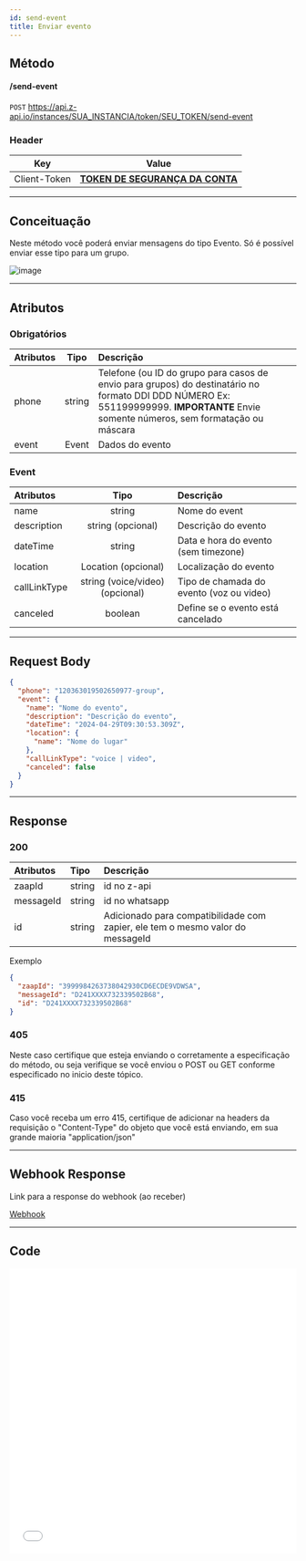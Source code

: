 ```yaml
---
id: send-event
title: Enviar evento
---
```


## Método

#### /send-event

`POST` https://api.z-api.io/instances/SUA_INSTANCIA/token/SEU_TOKEN/send-event

### Header

|     Key      |                            Value                            |
| :----------: | :---------------------------------------------------------: |
| Client-Token | **[TOKEN DE SEGURANÇA DA CONTA](../security/client-token)** |

---

## Conceituação

Neste método você poderá enviar mensagens do tipo Evento. Só é possível enviar esse tipo para um grupo.

![image](../../img/SendingEvent.jpeg)

---

## Atributos

### Obrigatórios

| Atributos | Tipo | Descrição |
| :-- | :-: | :-- |
| phone | string | Telefone (ou ID do grupo para casos de envio para grupos) do destinatário no formato DDI DDD NÚMERO Ex: 551199999999. **IMPORTANTE** Envie somente números, sem formatação ou máscara |
| event | Event | Dados do evento |

### Event

| Atributos | Tipo | Descrição |
| :-- | :-: | :-- |
| name | string | Nome do event |
| description | string (opcional) | Descrição do evento |
| dateTime | string | Data e hora do evento (sem timezone) |
| location | Location (opcional) | Localização do evento |
| callLinkType | string (voice/video) (opcional) | Tipo de chamada do evento (voz ou video) |
| canceled | boolean | Define se o evento está cancelado |

---

## Request Body

```json
{
  "phone": "120363019502650977-group",
  "event": {
    "name": "Nome do evento",
    "description": "Descrição do evento",
    "dateTime": "2024-04-29T09:30:53.309Z",
    "location": {
      "name": "Nome do lugar"
    },
    "callLinkType": "voice | video",
    "canceled": false
  }
}
```

---

## Response

### 200

| Atributos | Tipo | Descrição |
| :-- | :-- | :-- |
| zaapId | string | id no z-api |
| messageId | string | id no whatsapp |
| id | string | Adicionado para compatibilidade com zapier, ele tem o mesmo valor do messageId |

Exemplo

```json
{
  "zaapId": "3999984263738042930CD6ECDE9VDWSA",
  "messageId": "D241XXXX732339502B68",
  "id": "D241XXXX732339502B68"
}
```

### 405

Neste caso certifique que esteja enviando o corretamente a especificação do método, ou seja verifique se você enviou o POST ou GET conforme especificado no inicio deste tópico.

### 415

Caso você receba um erro 415, certifique de adicionar na headers da requisição o "Content-Type" do objeto que você está enviando, em sua grande maioria "application/json"

---

## Webhook Response

Link para a response do webhook (ao receber)

[Webhook](../webhooks/on-message-received#exemplo-de-retorno-de-evento)

---

## Code

<iframe src="//api.apiembed.com/?source=https://raw.githubusercontent.com/Z-API/z-api-docs/main/json-examples/send-event.json&targets=all" frameBorder="0" scrolling="no" width="100%" height="500px" seamless></iframe>
